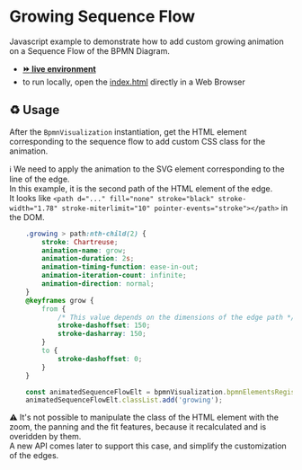 # Growing Sequence Flow

Javascript example to demonstrate how to add custom growing animation on a Sequence Flow of the BPMN Diagram.
- [__:fast_forward: live environment__](https://cdn.statically.io/gh/process-analytics/bpmn-visualization-examples/master/examples/custom-animation/growing-sequence-flow/index.html)
- to run locally, open the [index.html](index.html) directly in a Web Browser

## ♻️ Usage

After the `BpmnVisualization` instantiation, get the HTML element corresponding to the sequence flow to add custom CSS class for the animation.

ℹ️ We need to apply the animation to the SVG element corresponding to the line of the edge. \
In this example, it is the second path of the HTML element of the edge. \
It looks like `<path d="..." fill="none" stroke="black" stroke-width="1.78" stroke-miterlimit="10" pointer-events="stroke"></path>` in the DOM.
````css
    .growing > path:nth-child(2) {
        stroke: Chartreuse;
        animation-name: grow;
        animation-duration: 2s;
        animation-timing-function: ease-in-out;
        animation-iteration-count: infinite;
        animation-direction: normal;
    }
    @keyframes grow {
        from {
            /* This value depends on the dimensions of the edge path */
            stroke-dashoffset: 150;
            stroke-dasharray: 150;
        }
        to {
            stroke-dashoffset: 0;
        }
    }
````

```javascript
    const animatedSequenceFlowElt = bpmnVisualization.bpmnElementsRegistry.getElementsByIds(['sequence_flow_id'])[0];
    animatedSequenceFlowElt.classList.add('growing');
```

⚠️ It's not possible to manipulate the class of the HTML element with the zoom, the panning and the fit features, because it recalculated and is overidden by them. \
A new API comes later to support this case, and simplify the customization of the edges.
